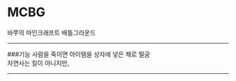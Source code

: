 MCBG
=====

바쭈의 마인크래프트 배틀그라운드

-----------------
###기능
사람을 죽이면 아이템을 상자에 넣은 채로 떨굼  
자연사는 킬이 아니지만, 


------------------